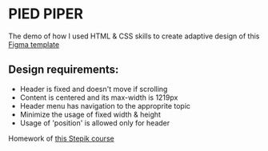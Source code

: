 # PIED PIPER

The demo of how I used HTML & CSS skills to create adaptive design of this [Figma template](https://www.figma.com/file/BL7wdCOSIxYFu1uxctuVzg/%D0%94%D0%BE%D0%BC%D0%B0%D1%88%D0%BD%D0%B5%D0%B5-%D0%B7%D0%B0%D0%B4%D0%B0%D0%BD%D0%B8%D0%B5-Pied-Piper?node-id=0%3A1)

## Design requirements:

- Header is fixed and doesn't move if scrolling
- Content is centered and its max-width is 1219px
- Header menu has navigation to the approprite topic
- Minimize the usage of fixed width & height
- Usage of 'position' is allowed only for header

Homework of [this Stepik course](https://stepik.org/course/38218/syllabus)
